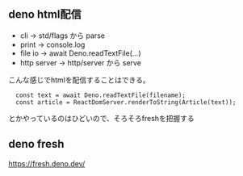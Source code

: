 ## deno html配信

- cli -> std/flags から parse
- print -> console.log
- file io -> await Deno.readTextFile(...)
- http server -> http/server から serve

こんな感じでhtmlを配信することはできる。

```
  const text = await Deno.readTextFile(filename);
  const article = ReactDomServer.renderToString(Article(text));
```

とかやっているのはひどいので、そろそろfreshを把握する


## deno fresh

https://fresh.deno.dev/

